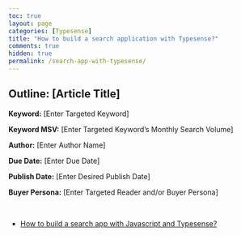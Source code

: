 ```yaml
---
toc: true
layout: page
categories: [Typesense]
title: "How to build a search application with Typesense?"
comments: true
hidden: true
permalink: /search-app-with-typesense/
---
```


## Outline: [Article Title]

**Keyword:** [Enter Targeted Keyword]

**Keyword MSV:** [Enter Targeted Keyword’s Monthly Search Volume]

**Author:** [Enter Author Name]

**Due Date:** [Enter Due Date]

**Publish Date:** [Enter Desired Publish Date]

**Buyer Persona:** [Enter Targeted Reader and/or Buyer Persona]

<br>

<ul>
<li><p><a href="https://aviyeldevrel.github.io/Aviyel-Blogs-Review/search-app-with-typesense-javascript/">How to build a search app with Javascript and Typesense?</a><p>

